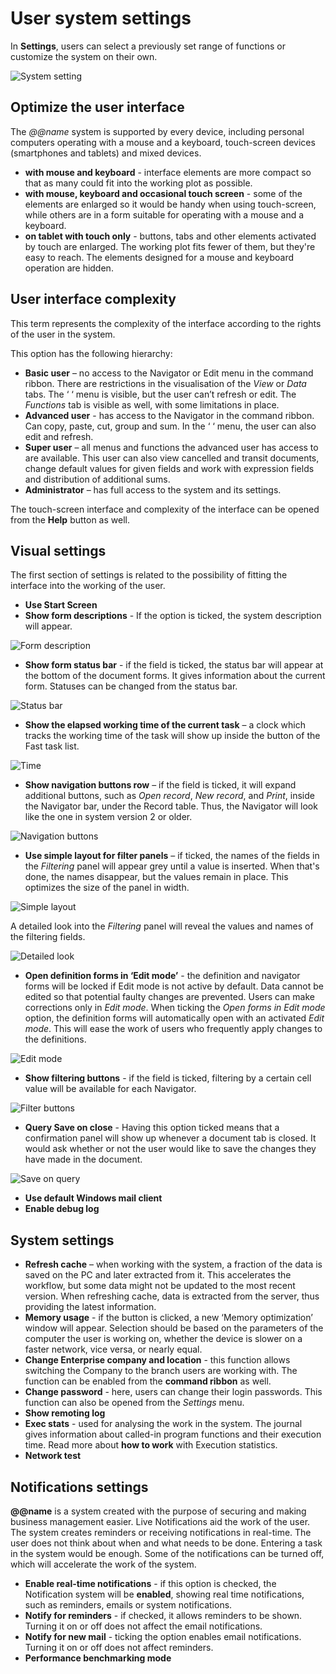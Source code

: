 # User system settings


In **Settings**, users can select a previously set range of functions or customize the system on their own. 

![System setting](pictures/system-settings.png)

## Optimize the user interface 

The *@@name* system is supported by every device, including personal computers operating with a mouse and a keyboard, touch-screen devices (smartphones and tablets) and mixed devices.
- **with mouse and keyboard** - interface elements are more compact so that as many could fit into the working plot as possible.
- **with mouse, keyboard and occasional touch screen** - some of the elements are enlarged so it would be handy when using touch-screen, while others are in a form suitable for operating with a mouse and a keyboard.
- **on tablet with touch only** - buttons, tabs and other elements activated by touch are enlarged. The working plot fits fewer of them, but they're easy to reach. The elements designed for a mouse and keyboard operation are hidden.

## User interface complexity

This term represents the complexity of the interface according to the rights of the user in thе system.

This option has the following hierarchy:
- **Basic user** – no access to the Navigator or Edit menu in the command ribbon. There are restrictions in the visualisation of the *View* or *Data* tabs. The ‘  ‘ menu is visible, but the user can’t refresh or edit. The *Functions* tab is visible as well, with some limitations in place. 
- **Advanced user** - has access to the Navigator in the command ribbon. Can copy, paste, cut, group and sum. In the ‘  ‘ menu, the user can also edit and refresh. 
- **Super user** – аll menus and functions the advanced user has access to are available. This user can also view cancelled and transit documents, change default values for given fields and work with expression fields and distribution of additional sums. 
- **Administrator** – has full access to the system and its settings. 

The touch-screen interface and complexity of the interface can be opened from the **Help** button as well. 

## Visual settings
The first section of settings is related to the possibility of fitting the interface into the working of the user.

- **Use Start Screen** 
- **Show form descriptions** - If the option is ticked, the system description will appear.

![Form description](pictures/form-description.png)

- **Show form status bar** - if the field is ticked, the status bar will appear at the bottom of the document forms. It gives information about the current form. Statuses can be changed from the status bar. 

![Status bar](pictures/status-bar.png)

- **Show the elapsed working time of the current task** – a clock which tracks the working time of the task will show up inside the button of the Fast task list. 

![Time](pictures/time.png)

- **Show navigation buttons row** – if the field is ticked, it will expand additional buttons, such as *Open record*, *New record*, and *Print*, inside the Navigator bar, under the Record table. Thus, the Navigator will look like the one in system version 2 or older.

![Navigation buttons](pictures/navigation-buttons.png)

- **Use simple layout for filter panels** – if ticked, the names of the fields in the *Filtering* panel will appear grey until a value is inserted. When that's done, the names disappear, but the values remain in place. This optimizes the size of the panel in width. 

![Simple layout](pictures/simple-layout.png)

A detailed look into the *Filtering* panel will reveal the values and names of the filtering fields.

![Detailed look](pictures/detailed-look.png)

- **Open definition forms in ‘Edit mode’** - the definition and navigator forms will be locked if Edit mode is not active by default. Data cannot be edited so that potential faulty changes are prevented. Users can make corrections only in *Edit mode*. When ticking the *Open forms in Edit mode* option, the definition forms will automatically open with an activated *Edit mode*. This will ease the work of users who frequently apply changes to the definitions.

![Edit mode](pictures/edit-mode.png)

- **Show filtering buttons** - if the field is ticked, filtering by a certain cell value will be available for each Navigator. 

![Filter buttons](pictures/filter-buttons.png)

- **Query Save on close** - Having this option ticked means that a confirmation panel will show up whenever a document tab is closed. It would ask whether or not the user would like to save the changes they have made in the document.

![Save on query](pictures/save-on-query.png)

- **Use default Windows mail client**  
- **Enable debug log** 

## System settings 
- **Refresh cache** – when working with the system, a fraction of the data is saved on the PC and later extracted from it. This accelerates the workflow, but some data might not be updated to the most recent version. When refreshing cache, data is extracted from the server, thus providing the latest information.
- **Memory usage** - if the button is clicked, a new ‘Memory optimization’ window will appear. Selection should be based on the parameters of the computer the user is working on, whether the device is slower on a faster network, vice versa, or nearly equal. 
- **Change Enterprise company and location** - this function allows switching the Company to the branch users are working with. The function can be enabled from the **command ribbon** as well. 
- **Change password** - here, users can change their login passwords. This function can also be opened from the *Settings* menu. 
- **Show remoting log** 
- **Exec stats** - used for analysing the work in the system. The journal gives information about called-in program functions and their execution time. Read more about **how to work** with Execution statistics.
- **Network test**  


## Notifications settings
**@@name** is a system created with the purpose of securing and making business management easier. Live Notifications aid the work of the user. The system creates reminders or receiving notifications in real-time. The user does not think about when and what needs to be done. Entering a task in the system would be enough. Some of the notifications can be turned off, which will accelerate the work of the system. 
- **Enable real-time notifications** -  if this option is checked, the Notification system will be **enabled**, showing real time notifications, such as reminders, emails or system notifications. 
- **Notify for reminders** - if checked, it allows reminders to be shown. Turning it on or off does not affect the email notifications.
- **Notify for new mail** - ticking the option enables email notifications. Turning it on or off does not affect reminders.
- **Performance benchmarking mode** 

